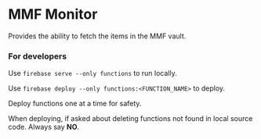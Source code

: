 # MMF Monitor

Provides the ability to fetch the items
in the MMF vault.

### For developers

Use `firebase serve --only functions` to run locally.

Use `firebase deploy --only functions:<FUNCTION_NAME>` to deploy.

Deploy functions one at a time for safety.

When deploying, if asked about deleting functions
not found in local source code. Always say **NO**.
